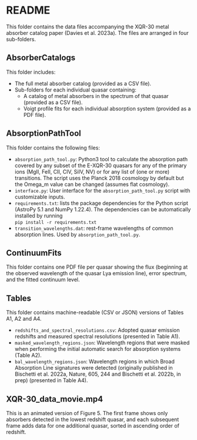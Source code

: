 # README

This folder contains the data files accompanying the XQR-30 metal absorber catalog paper (Davies et al. 2023a). The files are arranged in four sub-folders.

## AbsorberCatalogs
This folder includes:

* The full metal absorber catalog (provided as a CSV file).
* Sub-folders for each individual quasar containing:
    * A catalog of metal absorbers in the spectrum of that quasar (provided as a CSV file).
    * Voigt profile fits for each individual absorption system (provided as a PDF file).

## AbsorptionPathTool
This folder contains the following files:

* ```absorption_path_tool.py```: Python3 tool to calculate the absorption path covered by any subset of the E-XQR-30 quasars for any of the primary ions (MgII, FeII, CII, CIV, SiIV, NV) or for any list of (one or more) transitions. The script uses the Planck 2018 cosmology by default but the Omega_m value can be changed (assumes flat cosmology).
* ```interface.py```: User interface for the ```absorption_path_tool.py``` script with customizable inputs.
* ```requirements.txt```: lists the package dependencies for the Python script (AstroPy 5.1 and NumPy 1.22.4). The dependencies can be automatically installed by running  
```pip install -r requirements.txt```
* ```transition_wavelengths.dat```: rest-frame wavelengths of common absorption lines. Used by ```absorption_path_tool.py```.

## ContinuumFits
This folder contains one PDF file per quasar showing the flux (beginning at the observed wavelength of the quasar Lya emission line), error spectrum, and the fitted continuum level.

## Tables
This folder contains machine-readable (CSV or JSON) versions of Tables A1, A2 and A4.

* ```redshifts_and_spectral_resolutions.csv```: Adopted quasar emission redshifts and measured spectral resolutions (presented in Table A1).
* ```masked_wavelength_regions.json```: Wavelength regions that were masked when performing the initial automatic search for absorption systems (Table A2).
* ```bal_wavelength_regions.json```: Wavelength regions in which Broad Absorption Line signatures were detected (originally published in Bischetti et al. 2022a, Nature, 605, 244 and Bischetti et al. 2022b, in prep) (presented in Table A4).

## XQR-30_data_movie.mp4
This is an animated version of Figure 5. The first frame shows only absorbers detected in the lowest redshift quasar, and each subsequent frame adds data for one additional quasar, sorted in ascending order of redshift.